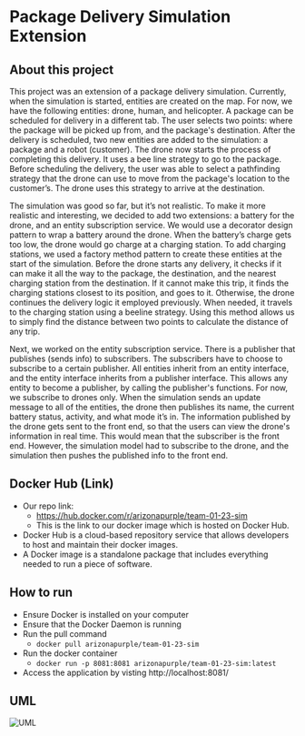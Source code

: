 # Package Delivery Simulation Extension

## About this project
This project was an extension of a package delivery simulation. Currently, when the simulation is started, entities are created on the map. For now, we have the following entities: drone, human, and helicopter. A package can be scheduled for delivery in a different tab. The user selects two points: where the package will be picked up from, and the package's destination. After the delivery is scheduled, two new entities are added to the simulation: a package and a robot (customer). The drone now starts the process of completing this delivery. It uses a bee line strategy to go to the package. Before scheduling the delivery, the user was able to select a pathfinding strategy that the drone can use to move from the package's location to the customer’s. The drone uses this strategy to arrive at the destination.

The simulation was good so far, but it’s not realistic. To make it more realistic and interesting, we decided to add two extensions: a battery for the drone, and an entity subscription service. We would use a decorator design pattern to wrap a battery around the drone. When the battery’s charge gets too low, the drone would go charge at a charging station. To add charging stations, we used a factory method pattern to create these entities at the start of the simulation. Before the drone starts any delivery, it checks if it can make it all the way to the package, the destination, and the nearest charging station from the destination. If it cannot make this trip, it finds the charging stations closest to its position, and goes to it. Otherwise, the drone continues the delivery logic it employed previously. When needed, it travels to the charging station using a beeline strategy. Using this method allows us to simply find the distance between two points to calculate the distance of any trip.

Next, we worked on the entity subscription service. There is a publisher that publishes (sends info) to subscribers. The subscribers have to choose to subscribe to a certain publisher. All entities inherit from an entity interface, and the entity interface inherits from a publisher interface. This allows any entity to become a publisher, by calling the publisher's functions. For now, we subscribe to drones only. When the simulation sends an update message to all of the entities, the drone then publishes its name, the current battery status, activity, and what mode it’s in. The information published by the drone gets sent to the front end, so that the users can view the drone's information in real time. This would mean that the subscriber is the front end. However, the simulation model had to subscribe to the drone, and the simulation then pushes the published info to the front end.


## Docker Hub (Link)
- Our repo link:
  - https://hub.docker.com/r/arizonapurple/team-01-23-sim
  - This is the link to our docker image which is hosted on Docker Hub.
- Docker Hub is a cloud-based repository service that allows developers to host and maintain their docker images.
- A Docker image is a standalone package that includes everything needed to run a piece of software.

## How to run
- Ensure Docker is installed on your computer
- Ensure that the Docker Daemon is running
- Run the pull command
  - ```docker pull arizonapurple/team-01-23-sim```
- Run the docker container
  - ```docker run -p 8081:8081 arizonapurple/team-01-23-sim:latest```
- Access the application by visting http://localhost:8081/


## UML

![UML](https://media.github.umn.edu/user/25144/files/1872d984-b7f0-463e-84ba-2ae2b3475d2e)


